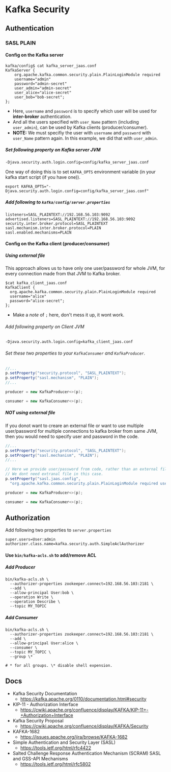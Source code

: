 # Kafka Security #

## Authentication ##

### SASL PLAIN ###

#### Config on the Kafka server ####

```
kafka/config$ cat kafka_server_jaas.conf
KafkaServer {
    org.apache.kafka.common.security.plain.PlainLoginModule required
    username="admin"
    password="admin-secret"
    user_admin="admin-secret"
    user_alice="alice-secret"
    user_bob="bob-secret";
};
```

* Here, `username` and `password` is to specify which user will be used for __inter-broker__ authentication.
* And all the users specified with `user_Name` pattern (including `user_admin`), can be used by Kafka clients (producer/consumer).
* __NOTE:__ We must specifiy the user with `username` and `password` with `user_Name` pattern again. In this
  example, we did that with `user_admin`.

##### Set following property on Kafka server JVM #####

```
-Djava.security.auth.login.config=config/kafka_server_jaas.conf
```

One way of doing this is to set `KAFKA_OPTS` environment variable (in your kafka start script (if you have one)).

```
export KAFKA_OPTS="-Djava.security.auth.login.config=config/kafka_server_jaas.conf"
```

##### Add following to `kafka/config/server.properties` #####

```
listeners=SASL_PLAINTEXT://192.168.56.103:9092
advertised.listeners=SASL_PLAINTEXT://192.168.56.103:9092
security.inter.broker.protocol=SASL_PLAINTEXT
sasl.mechanism.inter.broker.protocol=PLAIN
sasl.enabled.mechanisms=PLAIN
```

#### Config on the Kafka client (producer/consumer) ####

##### Using external file

This approach allows us to have only one user/password for whole JVM, for every connection made from that JVM to Kafka broker.

```
$cat kafka_client_jaas.conf
KafkaClient {
  org.apache.kafka.common.security.plain.PlainLoginModule required
  username="alice"
  password="alice-secret";
};
```

* Make a _note_ of `;` here, don't mess it up, it wont work.

###### Add following property on Client JVM

```
-Djava.security.auth.login.config=kafka_client_jaas.conf
```

###### Set these two properties to your `KafkaConsumer` and `KafkaProducer`.

```java
//...
p.setProperty("security.protocol", "SASL_PLAINTEXT");
p.setProperty("sasl.mechanism", "PLAIN");
//...

producer = new KafkaProducer<>(p);

consumer = new KafkaConsumer<>(p);
```

##### NOT using external file

If you donot want to creare an external file or want to use multiple
user/password for multiple connections to kafka broker from same JVM,
then you would need to specify user and password in the code.

```java
//...
p.setProperty("security.protocol", "SASL_PLAINTEXT");
p.setProperty("sasl.mechanism", "PLAIN");
//...

// Here we provide user/password from code, rather than an external file
// We dont need extranal file in this case.
p.setProperty("sasl.jaas.config",
  "org.apache.kafka.common.security.plain.PlainLoginModule required username=\"alice\" password=\"alice-secret\";");

producer = new KafkaProducer<>(p);

consumer = new KafkaConsumer<>(p);
```

## Authorization
Add following two properties to `server.properties`
```
super.users=User:admin
authorizer.class.name=kafka.security.auth.SimpleAclAuthorizer
```

#### Use `bin/kafka-acls.sh` to add/remove ACL

##### Add Producer
```
bin/kafka-acls.sh \
  --authorizer-properties zookeeper.connect=192.168.56.103:2181 \
  --add \
  --allow-principal User:bob \
  --operation Write \
  --operation Describe \
  --topic MY_TOPIC
```
##### Add Consumer
```
bin/kafka-acls.sh \
  --authorizer-properties zookeeper.connect=192.168.56.103:2181 \
  --add \
  --allow-principal User:alice \
  --consumer \
  --topic MY_TOPIC \
  --group \*
  
# * for all groups. \* disable shell expension.
```

## Docs
* Kafka Security Documentation
  * https://kafka.apache.org/0110/documentation.html#security
* KIP-11 - Authorization Interface
  * https://cwiki.apache.org/confluence/display/KAFKA/KIP-11+-+Authorization+Interface
* Kafka Security Proposal
  * https://cwiki.apache.org/confluence/display/KAFKA/Security
* KAFKA-1682
  * https://issues.apache.org/jira/browse/KAFKA-1682
* Simple Authentication and Security Layer (SASL)
  * https://tools.ietf.org/html/rfc4422
* Salted Challenge Response Authentication Mechanism (SCRAM) SASL and GSS-API Mechanisms
  * https://tools.ietf.org/html/rfc5802
